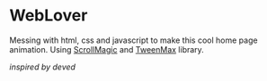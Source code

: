 # WebLover

Messing with html, css and javascript to make this cool home page animation. 
Using [ScrollMagic](https://cdnjs.com/libraries/ScrollMagic) and [TweenMax](https://cdnjs.com/libraries/gsap) library.

*inspired by deved*
